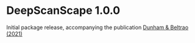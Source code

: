 # DeepScanScape 1.0.0

Initial package release, accompanying the publication [Dunham & Beltrao (2021)](https://www.biorxiv.org/content/10.1101/2020.05.26.116756v1)
